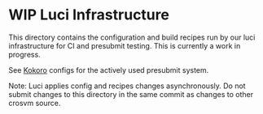 # WIP Luci Infrastructure

This directory contains the configuration and build recipes run by our luci infrastructure for CI
and presubmit testing. This is currently a work in progress.

See [Kokoro](../ci/kokoro) configs for the actively used presubmit system.

Note: Luci applies config and recipes changes asynchronously. Do not submit changes to this
directory in the same commit as changes to other crosvm source.
